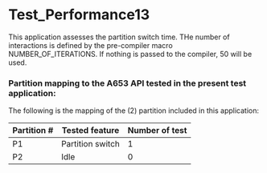 # Test_Performance13

This application assesses the partition switch time. THe number of interactions is defined by the pre-compiler macro NUMBER_OF_ITERATIONS. If nothing is passed to the compiler, 50 will be used. 

### Partition mapping to the A653 API tested in the present test application:

The following is the mapping of the (2) partition included in this application:

| Partition # | Tested feature    | Number of test |
| ----------- | ----------------  | -------------- |
|    P1       | Partition switch  |  	 1		   |
|    P2       | Idle			  |  	 0		   |
